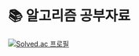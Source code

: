 # 📚 알고리즘 공부자료

[![Solved.ac
프로필](http://mazassumnida.wtf/api/v2/generate_badge?boj=tablemin163207)](https://solved.ac/tablemin163207)
